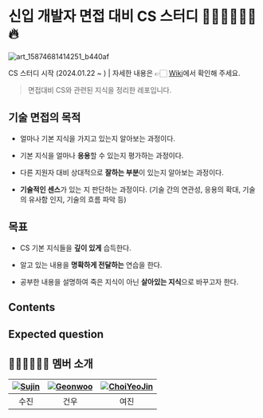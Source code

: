 # 신입 개발자 면접 대비 CS 스터디 👨🏻‍💻👩🏻‍💻 🔥
![art_15874681414251_b440af](https://github.com/princess-study/CS-Study/assets/133184988/3be5898d-05eb-4920-b5da-4f9da2b81fcb)


CS 스터디 시작 (2024.01.22 ~ ) | 자세한 내용은 👉🏻 [Wiki]( )에서 확인해 주세요.

> 면접대비 CS와 관련된 지식을 정리한 레포입니다.
>

## 기술 면접의 목적

*   얼마나 기본 지식을 가지고 있는지 알아보는 과정이다.

*   기본 지식을 얼마나 **응용**할 수 있는지 평가하는 과정이다.

*   다른 지원자 대비 상대적으로 **잘하는 부분**이 있는지 알아보는 과정이다.

*   **기술적인 센스**가 있는 지 판단하는 과정이다. (기술 간의 연관성, 응용의 확대, 기술의 유사함 인지, 기술의 흐름 파악 등)

## 목표

* CS 기본 지식들을 **깊이 있게** 습득한다.

* 알고 있는 내용을 **명확하게 전달하는** 연습을 한다.

* 공부한 내용을 설명하여 죽은 지식이 아닌 **살아있는 지식**으로 바꾸고자 한다.

## Contents

## Expected question

## 👨🏻‍💻👩🏻‍💻 멤버 소개

| [![Sujin](https://avatars.githubusercontent.com/u/138956130?v=4&s=200)](https://github.com/Knagsoojin) | [![Geonwoo](https://avatars.githubusercontent.com/u/133184988?v=4&s=200)](https://github.com/pigpgw) | [![ChoiYeoJin](https://avatars.githubusercontent.com/u/17807025?v=4&s=200)](https://github.com/ChoiYeoJin) |
|:---:|:---:|:---:|
| 수진 | 건우 | 여진 |
